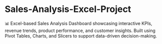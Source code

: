# Sales-Analysis-Excel-Project
📊 Excel-based Sales Analysis Dashboard showcasing interactive KPIs, revenue trends, product performance, and customer insights. Built using Pivot Tables, Charts, and Slicers to support data-driven decision-making.
